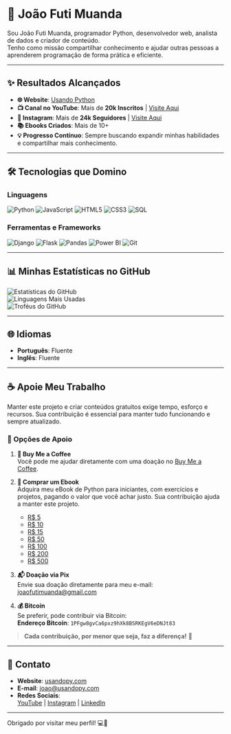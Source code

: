 # 👋 João Futi Muanda

Sou João Futi Muanda, programador Python, desenvolvedor web, analista de dados e criador de conteúdo.  
Tenho como missão compartilhar conhecimento e ajudar outras pessoas a aprenderem programação de forma prática e eficiente.  

---

## ✨ Resultados Alcançados  
- **🌐 Website**: [Usando Python](https://www.usandopy.com)  
- **📺 Canal no YouTube**: Mais de **20k Inscritos** | [Visite Aqui](https://www.youtube.com/@usandopython)  
- **📸 Instagram**: Mais de **24k Seguidores** | [Visite Aqui](https://www.instagram.com/usandopython)  
- **📚 Ebooks Criados**: Mais de 10+  
- **💡 Progresso Contínuo**: Sempre buscando expandir minhas habilidades e compartilhar mais conhecimento.

---

## 🛠️ Tecnologias que Domino  

### Linguagens
![Python](https://img.shields.io/badge/Python-3776AB?style=flat-square&logo=python&logoColor=white) ![JavaScript](https://img.shields.io/badge/JavaScript-F7DF1E?style=flat-square&logo=javascript&logoColor=black) ![HTML5](https://img.shields.io/badge/HTML5-E34F26?style=flat-square&logo=html5&logoColor=white) ![CSS3](https://img.shields.io/badge/CSS3-1572B6?style=flat-square&logo=css3&logoColor=white) ![SQL](https://img.shields.io/badge/SQL-003B57?style=flat-square&logo=postgresql&logoColor=white)

### Ferramentas e Frameworks
![Django](https://img.shields.io/badge/Django-092E20?style=flat-square&logo=django&logoColor=white) ![Flask](https://img.shields.io/badge/Flask-000000?style=flat-square&logo=flask&logoColor=white) ![Pandas](https://img.shields.io/badge/Pandas-150458?style=flat-square&logo=pandas&logoColor=white) ![Power BI](https://img.shields.io/badge/Power%20BI-F2C811?style=flat-square&logo=powerbi&logoColor=white) ![Git](https://img.shields.io/badge/Git-F05032?style=flat-square&logo=git&logoColor=white)

---

## 📊 Minhas Estatísticas no GitHub  

![Estatísticas do GitHub](https://github-readme-stats.vercel.app/api?username=usandopythonjoao&show_icons=true&theme=radical)  
![Linguagens Mais Usadas](https://github-readme-stats.vercel.app/api/top-langs/?username=usandopythonjoao&layout=compact&theme=radical)  
![Troféus do GitHub](https://github-profile-trophy.vercel.app/?username=usandopythonjoao&theme=radical)

---

## 🌐 Idiomas  
- **Português**: Fluente  
- **Inglês**: Fluente  

---

## ☕ Apoie Meu Trabalho  

Manter este projeto e criar conteúdos gratuitos exige tempo, esforço e recursos. Sua contribuição é essencial para manter tudo funcionando e sempre atualizado.  

### 🌟 Opções de Apoio  

1. **💛 Buy Me a Coffee**  
   Você pode me ajudar diretamente com uma doação no [Buy Me a Coffee](https://www.buymeacoffee.com/usandopython).  

2. **📖 Comprar um Ebook**  
   Adquira meu eBook de Python para iniciantes, com exercícios e projetos, pagando o valor que você achar justo. Sua contribuição ajuda a manter este projeto. 
   - [R$ 5](https://www.buymeacoffee.com/usandopython/e/5)  
   - [R$ 10](https://www.buymeacoffee.com/usandopython/e/10)  
   - [R$ 15](https://www.buymeacoffee.com/usandopython/e/15)  
   - [R$ 50](https://www.buymeacoffee.com/usandopython/e/50)  
   - [R$ 100](https://www.buymeacoffee.com/usandopython/e/100)  
   - [R$ 200](https://www.buymeacoffee.com/usandopython/e/200)  
   - [R$ 500](https://www.buymeacoffee.com/usandopython/e/500)    

3. **📬 Doação via Pix**  
   Envie sua doação diretamente para meu e-mail: [joaofutimuanda@gmail.com](mailto:joaofutimuanda@gmail.com)  

4. **💰 Bitcoin**  
   Se preferir, pode contribuir via Bitcoin:  
   **Endereço Bitcoin**: `1PFgw8gvCa6pxz9hXk8BSRKEgV6eDNJt83`

> **Cada contribuição, por menor que seja, faz a diferença!** 🙌

---

## 📩 Contato  

- **Website**: [usandopy.com](https://www.usandopy.com)  
- **E-mail**: [joao@usandopy.com](mailto:joao@usandopy.com)  
- **Redes Sociais**:  
  [YouTube](https://www.youtube.com/@usandopython) | [Instagram](https://www.instagram.com/usandopython) | [LinkedIn](https://www.linkedin.com/in/joao-futi-muanda-16b980175/)  

---

Obrigado por visitar meu perfil! 💻🚀  
